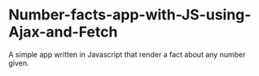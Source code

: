 # Number-facts-app-with-JS-using-Ajax-and-Fetch
A simple app written in Javascript that render a fact about any number given.
